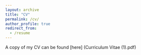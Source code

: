 ```yaml
---
layout: archive
title: "CV"
permalink: /cv/
author_profile: true
redirect_from:
  - /resume
---
```


A copy of my CV can be found [here] (Curriculum Vitae (1).pdf)

